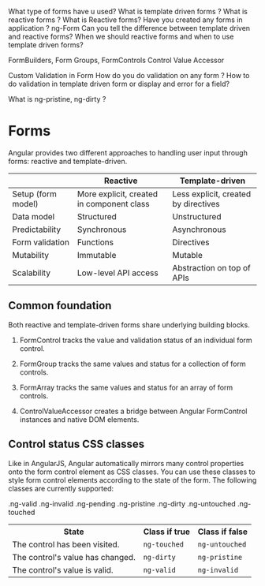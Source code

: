 What type of forms have u used?
What is template driven forms ?
What is reactive forms ?
What is Reactive forms? Have you created any forms in application ? ng-Form
Can you tell the difference between template driven and reactive forms?
When we should reactive forms and when to use template driven forms?

FormBuilders, Form Groups, FormControls
Control Value Accessor

Custom Validation in Form
How do you do validation on any form ?
How to do validation in template driven form or display and error for a field?

What is ng-pristine, ng-dirty ?

# Forms

Angular provides two different approaches to handling user input through forms: reactive and template-driven.

<table>
    <thead>
        <tr>
            <th></th>
            <th>Reactive</th>
            <th>Template-driven</th>
        </tr>
    </thead>
    <tbody>
        <tr>
            <td>Setup (form model)</td>
            <td>More explicit, created in component class</td>
            <td>Less explicit, created by directives</td>
        </tr>
        <tr>
            <td>Data model</td>
            <td>Structured</td>
            <td>Unstructured</td>
        </tr>
        <tr>
            <td>Predictability</td>
            <td>Synchronous</td>
            <td>Asynchronous</td>
        </tr>
        <tr>
            <td>Form validation</td>
            <td>Functions</td>
            <td>Directives</td>
        </tr>
        <tr>
            <td>Mutability</td>
            <td>Immutable</td>
            <td>Mutable</td>
        </tr>
        <tr>
            <td>Scalability</td>
            <td>Low-level API access</td>
            <td>Abstraction on top of APIs</td>
        </tr>
    </tbody>
</table>

## Common foundation

Both reactive and template-driven forms share underlying building blocks.

1. FormControl tracks the value and validation status of an individual form control.

2. FormGroup tracks the same values and status for a collection of form controls.

3. FormArray tracks the same values and status for an array of form controls.

4. ControlValueAccessor creates a bridge between Angular FormControl instances and native DOM elements.

## Control status CSS classes

Like in AngularJS, Angular automatically mirrors many control properties onto the form control element as CSS classes. You can use these classes to style form control elements according to the state of the form. The following classes are currently supported:

.ng-valid
.ng-invalid
.ng-pending
.ng-pristine
.ng-dirty
.ng-untouched
.ng-touched

<table>
    <tbody>
        <tr>
            <th>
                State
            </th>
            <th>
                Class if true
            </th>
            <th>
                Class if false
            </th>
        </tr>
        <tr>
            <td>
                The control has been visited.
            </td>
            <td>
                <code>ng-touched</code>
            </td>
            <td>
                <code>ng-untouched</code>
            </td>
        </tr>
        <tr>
            <td>
                The control's value has changed.
            </td>
            <td>
                <code>ng-dirty</code>
            </td>
            <td>
                <code>ng-pristine</code>
            </td>
        </tr>
        <tr>
            <td>
                The control's value is valid.
            </td>
            <td>
                <code>ng-valid</code>
            </td>
            <td>
                <code>ng-invalid</code>
            </td>
        </tr>
    </tbody>
</table>
